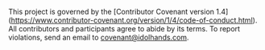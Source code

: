 This project is governed by the [Contributor Covenant version 1.4] (https://www.contributor-covenant.org/version/1/4/code-of-conduct.html). All contributors and participants agree to abide by its terms. To report violations, send an email to covenant@idolhands.com.
